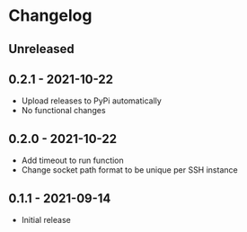 # Changelog

## Unreleased

## 0.2.1 - 2021-10-22
* Upload releases to PyPi automatically
* No functional changes

## 0.2.0 - 2021-10-22
* Add timeout to run function
* Change socket path format to be unique per SSH instance

## 0.1.1 - 2021-09-14
* Initial release
